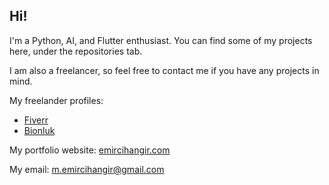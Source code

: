 ## Hi!
I'm a Python, AI, and Flutter enthusiast. You can find some of my projects here, under the repositories tab.

I am also a freelancer, so feel free to contact me if you have any projects in mind.

My freelander profiles:
- [Fiverr](https://www.fiverr.com/emircihangir?public_mode=true)
- [Bionluk](https://bionluk.com/muhammedemirc)

My portfolio website: [emircihangir.com](emircihangir.com)

My email: m.emircihangir@gmail.com

<!--
**emircihangir/emircihangir** is a ✨ _special_ ✨ repository because its `README.md` (this file) appears on your GitHub profile.

Here are some ideas to get you started:

- 🔭 I’m currently working on ...
- 🌱 I’m currently learning ...
- 👯 I’m looking to collaborate on ...
- 🤔 I’m looking for help with ...
- 💬 Ask me about ...
- 📫 How to reach me: ...
- 😄 Pronouns: ...
- ⚡ Fun fact: ...
-->
